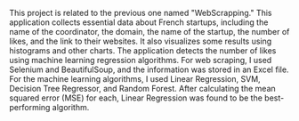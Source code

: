 This project is related to the previous one named "WebScrapping." This application collects essential data about French startups, including the name of the coordinator, the domain, the name of the startup, 
the number of likes, and the link to their websites. It also visualizes some results using histograms and other charts. 
The application detects the number of likes using machine learning regression algorithms.
For web scraping, I used Selenium and BeautifulSoup, and the information was stored in an Excel file. For the machine learning algorithms, I used Linear Regression, SVM, Decision Tree Regressor, 
and Random Forest. After calculating the mean squared error (MSE) for each, Linear Regression was found to be the best-performing algorithm.
